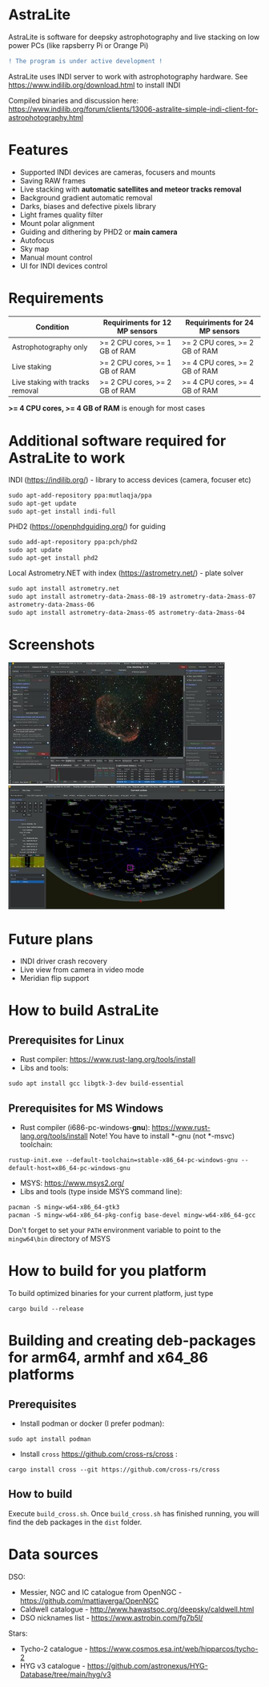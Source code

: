 # AstraLite
AstraLite is software for deepsky astrophotography and live stacking
on low power PCs (like rapsberry Pi or Orange Pi)

```diff
! The program is under active development !
```

AstraLite uses INDI server to work with astrophotography hardware.
See https://www.indilib.org/download.html to install INDI

Compiled binaries and discussion here:
https://www.indilib.org/forum/clients/13006-astralite-simple-indi-client-for-astrophotography.html

# Features
* Supported INDI devices are cameras, focusers and mounts
* Saving RAW frames
* Live stacking with **automatic satellites and meteor tracks removal**
* Background gradient automatic removal
* Darks, biases and defective pixels library
* Light frames quality filter
* Mount polar alignment
* Guiding and dithering by PHD2 or **main camera**
* Autofocus
* Sky map
* Manual mount control
* UI for INDI devices control


# Requirements
| Condition                        | Requiriments for 12 MP sensors | Requiriments for 24 MP sensors |
|----------------------------------|--------------------------------|--------------------------------|
| Astrophotography only            | >= 2 CPU cores, >= 1 GB of RAM | >= 2 CPU cores, >= 2 GB of RAM |
| Live staking                     | >= 2 CPU cores, >= 1 GB of RAM | >= 4 CPU cores, >= 2 GB of RAM |
| Live staking with tracks removal | >= 2 CPU cores, >= 2 GB of RAM | >= 4 CPU cores, >= 4 GB of RAM |

**>= 4 CPU cores, >= 4 GB of RAM** is enough for most cases

# Additional software required for AstraLite to work
INDI (https://indilib.org/) - library to access devices (camera, focuser etc)
```
sudo apt-add-repository ppa:mutlaqja/ppa
sudo apt-get update
sudo apt-get install indi-full
```
PHD2 (https://openphdguiding.org/) for guiding
```
sudo add-apt-repository ppa:pch/phd2
sudo apt update
sudo apt-get install phd2
```
Local Astrometry.NET with index (https://astrometry.net/) - plate solver
```
sudo apt install astrometry.net
sudo apt install astrometry-data-2mass-08-19 astrometry-data-2mass-07 astrometry-data-2mass-06
sudo apt install astrometry-data-2mass-05 astrometry-data-2mass-04
```
# Screenshots
[![Main tab](./docs/screenshot1_small.jpg)](./docs/screenshot1.jpg?raw=true)
[![Sky map](./docs/screenshot2_small.jpg)](./docs/screenshot2.png?raw=true)

# Future plans
* INDI driver crash recovery
* Live view from camera in video mode
* Meridian flip support

# How to build AstraLite
## Prerequisites for Linux
* Rust compiler: https://www.rust-lang.org/tools/install
* Libs and tools:
```
sudo apt install gcc libgtk-3-dev build-essential
```

## Prerequisites for MS Windows
* Rust compiler (i686-pc-windows-**gnu**): https://www.rust-lang.org/tools/install
  Note! You have to install *-gnu (not *-msvc) toolchain:
```
rustup-init.exe --default-toolchain=stable-x86_64-pc-windows-gnu --default-host=x86_64-pc-windows-gnu
```
* MSYS: https://www.msys2.org/
* Libs and tools (type inside MSYS command line):
```
pacman -S mingw-w64-x86_64-gtk3
pacman -S mingw-w64-x86_64-pkg-config base-devel mingw-w64-x86_64-gcc
```

Don't forget to set your `PATH` environment variable to point to the `mingw64\bin` directory of MSYS

# How to build for you platform
To build optimized binaries for your current platform, just type
```
cargo build --release
```
# Building and creating deb-packages for arm64, armhf and x64_86 platforms
## Prerequisites
* Install podman or docker (I prefer podman):
```
sudo apt install podman
```
* Install `cross` https://github.com/cross-rs/cross :
```
cargo install cross --git https://github.com/cross-rs/cross
```
## How to build
Execute `build_cross.sh`. Once `build_cross.sh` has finished running, you will find the deb packages in the `dist` folder.

# Data sources
DSO:
* Messier, NGC and IC catalogue from OpenNGC - https://github.com/mattiaverga/OpenNGC
* Caldwell catalogue - http://www.hawastsoc.org/deepsky/caldwell.html
* DSO nicknames list - https://www.astrobin.com/fg7b5l/

Stars:
* Tycho-2 catalogue - https://www.cosmos.esa.int/web/hipparcos/tycho-2
* HYG v3 catalogue - https://github.com/astronexus/HYG-Database/tree/main/hyg/v3

